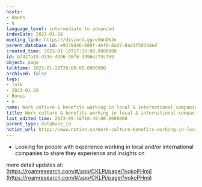 ```yaml
---
hosts:
- Bones
- π
language_level: intermediate to advanced
indexDate: 2023-01-28
meeting_link: https://discord.gg/ekWnDKJn
parent_database_id: e9339446-880f-4ef0-8ad7-8ad1f507dded
created_time: 2023-01-10T17:13:00.0000000
id: bf42fa19-d33e-4396-98f6-d996e273cf59
object: page
talktime: 2023-01-28T20:00:00.0000000
archived: false
tags:
- Talk
- 2023-01-28
- Bones
- π
name: Work culture & benefits working in local & international companies
title: Work culture & benefits working in local & international companies
last_edited_time: 2023-09-18T10:49:00.0000000
parent_type: database_id
notion_url: https://www.notion.so/Work-culture-benefits-working-in-local-international-companies-bf42fa19d33e439698f6d996e273cf59
---
```


   - Looking for people with experience working in local and/or international companies to share they experience and insights on

more detail updates at:
[https://roamresearch.com/#/app/CKLPi/page/1vqkoPHmj](https://roamresearch.com/#/app/CKLPi/page/1vqkoPHmj)

























